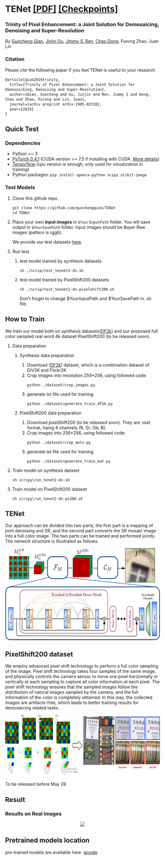 # TENet <a href="https://arxiv.org/abs/1905.02538" target="_blank">[PDF]</a> <a href="https://drive.google.com/drive/folders/1iOopGVTnX1IZIs2XtLZOZjUyNt-tU8BX?usp=sharing">[Checkpoints]</a>
<!--<a href="https://arxiv.org/abs/1905.02538" target="_blank">[pre-trained models]</a> -->
<!--<a href="https://arxiv.org/abs/1905.02538" target="_blank">[datasets]</a> -->
### Trinity of Pixel Enhancement: a Joint Solution for Demosaicing, Denoising and Super-Resolution
By [Guocheng Qian](https://guochengqian.github.io/), [Jinjin Gu](http://www.jasongt.com/), [Jimmy S. Ren](http://www.jimmyren.com/), [Chao Dong](https://scholar.google.com.hk/citations?user=OSDCB0UAAAAJ&hl=en), Furong Zhao, Juan Lin

### Citation 
Please cite the following paper if you feel TENet is useful to your research
```
@article{qian2019trinity,
  title={Trinity of Pixel Enhancement: a Joint Solution for Demosaicking, Denoising and Super-Resolution},
  author={Qian, Guocheng and Gu, Jinjin and Ren, Jimmy S and Dong, Chao and Zhao, Furong and Lin, Juan},
  journal={arXiv preprint arXiv:1905.02538},
  year={2019}
}
```

## Quick Test
### Dependencies
- Python >= 3
- [PyTorch 0.4.1](https://pytorch.org/) (CUDA version >= 7.5 if installing with CUDA. [More details](https://pytorch.org/get-started/previous-versions/))
- [Tensorflow](https://www.tensorflow.org/install)  (cpu version is enough, only used for visualization in training)
- Python packages:  `pip install opencv-python scipy scikit-image`

### Test Models
1. Clone this github repo.

    ```
    git clone https://github.com/guochengqian/TENet
    cd TENet
    ```
2. Place your own **input images** in `$YourInputPath` folder.  You will save output in `$YourSavePath` folder.
   input images should be Bayer Raw images (pattern is rggb). 
   
   We provide our test datasets [here](https://drive.google.com/open?id=1PtpOo7U-J-IuttZHeduE5ZyHlMW-7s1R). 
3. Run test.
   1. test model trained by synthesis datasets 
        ```
        sh ./scrip/test_tennet2-dn.sh  
        ```  
 
   2. test model trained by PixelShift200 datasets
        ```
        sh ./scrip/test_tennet2-dn-pixelshift200.sh  
        ```  
        Don't forget to change $YourInputPath and $YourSavePath in .sh file.

## How to Train
We train our model both on synthesis datasets([DF2k](https://github.com/xinntao/BasicSR)) and our proposed full color sampled real word
4k dataset PixelShift200 (to be released soon).

1. Data preparation
    1. Synthesis data preparation
        1. Download ([DF2k](https://github.com/xinntao/BasicSR)) dataset, which is a combination dataset of DIV2K and Flickr2K
        2. Crop images into resolution 256*256, using followed code:
            ```
            python ./dataset/crop_images.py
            ```
        3. generate txt file used for training
            ```
            python ./dataset/generate_train_df2k.py
            ```       
        
    2. PixelShift200 data preparation 
        1. Download pixelShift200 (to be released soon). They are .mat format, haing 4 channels (R, Gr, Gb, B).
        2. Crop images into 256*256, using followed code:
            ```
            python ./dataset/crop_mats.py
            ```
        3. generate txt file used for training
            ```
            python ./dataset/generate_train_mat.py
            ```
                         
2. Train model on synthesis dataset
    
    ```
    sh scripy\run_tenet2-dn.sh
    ```

3. Train model on PixelShift200 dataset
    ```
    sh scripy\run_tenet2-dn-ps200.sh    
    ```


## TENet

Our approach can be divided into two parts, the first part is a mapping of joint denoising and SR, 
and the second part converts the SR mosaic image into a full color image.
The two parts can be trained and performed jointly.
The network structure is illustrated as follows.

<p align="center">
  <img height="300" src="figures/Network.png">
</p>



## PixelShift200 dataset
We employ advanced pixel shift technology to perform a full color sampling of the image.
Pixel shift technology takes four samples of the same image, and physically controls the camera sensor to move one pixel horizontally or vertically at each sampling to capture all color information at each pixel.
The pixel shift technology ensures that the sampled images follow the distribution of natural images sampled by the camera, and the full information of the color is completely obtained.
In this way, the collected images are artifacts-free, which leads to better training results for demosaicing related tasks.

<p align="center">
  <img height="200" src="figures/PixelShift.png">
</p>

To be released before May 28.

## Result
<!--### Results on simulated datasets-->


### Results on Real Images
<p align="center">
  <img width="800" src="figures/Surf.png">
</p>


## Pretrained models location
   pre-trained models are available here. [google](https://drive.google.com/drive/folders/1iOopGVTnX1IZIs2XtLZOZjUyNt-tU8BX?usp=sharing) 

